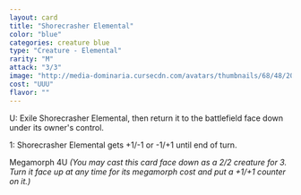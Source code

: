 ```yaml
---
layout: card
title: "Shorecrasher Elemental"
color: "blue"
categories: creature blue
type: "Creature - Elemental"
rarity: "M"
attack: "3/3"
image: "http://media-dominaria.cursecdn.com/avatars/thumbnails/68/48/200/283/635612323917032204.png"
cost: "UUU"
flavor: ""
---
```


<span class="tip mana-icon mana-blue" title="1 Blue Mana">U</span>: Exile Shorecrasher Elemental, then return it to the battlefield face down under its owner's control.

<span class="tip mana-icon mana-colorless-01" title="1 Colorless Mana">1</span>: Shorecrasher Elemental gets +1/-1 or -1/+1 until end of turn.

Megamorph <span class="tip mana-icon mana-colorless-04" title="4 Colorless Mana">4</span><span class="tip mana-icon mana-blue" title="1 Blue Mana">U</span> <em>(You may cast this card face down as a 2/2 creature for <span class="tip mana-icon mana-colorless-03" title="3 Colorless Mana">3</span>. Turn it face up at any time for its megamorph cost and put a +1/+1 counter on it.)</em>
